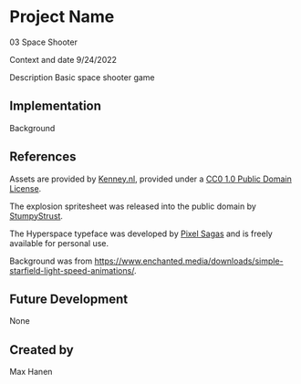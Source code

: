 # Project Name
03 Space Shooter

Context and date
9/24/2022

Description
Basic space shooter game

## Implementation
Background

## References
Assets are provided by [Kenney.nl](https://kenney.nl/assets/space-shooter-extension), provided under a [CC0 1.0 Public Domain License](https://creativecommons.org/publicdomain/zero/1.0/).

The explosion spritesheet was released into the public domain by [StumpyStrust](https://opengameart.org/content/explosion-sheet).

The Hyperspace typeface was developed by [Pixel Sagas](https://www.dafont.com/hyperspace.font) and is freely available for personal use.

Background was from https://www.enchanted.media/downloads/simple-starfield-light-speed-animations/. 

## Future Development
None

## Created by
Max Hanen
